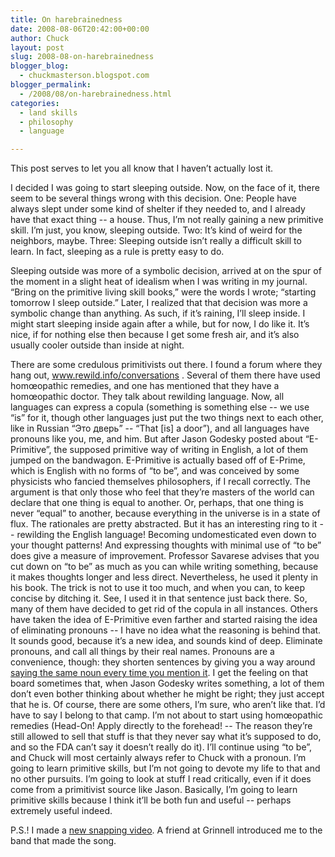 ```yaml
---
title: On harebrainedness
date: 2008-08-06T20:42:00+00:00
author: Chuck
layout: post
slug: 2008-08-on-harebrainedness
blogger_blog:
  - chuckmasterson.blogspot.com
blogger_permalink:
  - /2008/08/on-harebrainedness.html
categories:
  - land skills
  - philosophy
  - language

---
```

This post serves to let you all know that I haven’t actually lost it.  

I decided I was going to start sleeping outside. Now, on the face of it, there
seem to be several things wrong with this decision. One: People have always
slept under some kind of shelter if they needed to, and I already have that
exact thing -- a house. Thus, I’m not really gaining a new primitive skill. I’m
just, you know, sleeping outside. Two: It’s kind of weird for the neighbors,
maybe. Three: Sleeping outside isn’t really a difficult skill to learn. In
fact, sleeping as a rule is pretty easy to do.  

Sleeping outside was more of a symbolic decision, arrived at on the spur of the
moment in a slight heat of idealism when I was writing in my journal. “Bring on
the primitive living skill books,” were the words I wrote; “starting tomorrow I
sleep outside.” Later, I realized that that decision was more a symbolic change
than anything. As such, if it’s raining, I’ll sleep inside. I might start
sleeping inside again after a while, but for now, I do like it. It’s nice, if
for nothing else then because I get some fresh air, and it’s also usually
cooler outside than inside at night.  

There are some credulous primitivists out there. I found a forum where they
hang out, www.rewild.info/conversations . Several of them there have used
homœopathic remedies, and one has mentioned that they have a homœopathic
doctor. They talk about rewilding language. Now, all languages can express a
copula (something is something else -- we use “is” for it, though other
languages just put the two things next to each other, like in Russian “Это
дверь” -- “That [is] a door”), and all languages have pronouns like you, me,
and him. But after Jason Godesky posted about “E-Primitive”, the supposed
primitive way of writing in English, a lot of them jumped on the bandwagon.
E-Primitive is actually based off of E-Prime, which is English with no forms of
“to be”, and was conceived by some physicists who fancied themselves
philosophers, if I recall correctly. The argument is that only those who feel
that they’re masters of the world can declare that one thing is equal to
another. Or, perhaps, that one thing is never “equal” to another, because
everything in the universe is in a state of flux. The rationales are pretty
abstracted. But it has an interesting ring to it -- rewilding the English
language! Becoming undomesticated even down to your thought patterns! And
expressing thoughts with minimal use of “to be” does give a measure of
improvement. Professor Savarese advises that you cut down on “to be” as much as
you can while writing something, because it makes thoughts longer and  less
direct. Nevertheless, he used it plenty in his book. The trick is not to use it
too much, and when you can, to keep concise by ditching it. See, I used it in
that sentence just back there. So, many of them have decided to get rid of the
copula in all instances. Others have taken the idea of E-Primitive even farther
and started raising the idea of eliminating pronouns -- I have no idea what the
reasoning is behind that. It sounds good, because it’s a new idea, and sounds
kind of deep. Eliminate pronouns, and call all things by their real names.
Pronouns are a convenience, though: they shorten sentences by giving you a way
around [saying the same noun every time you mention
it](http://www.youtube.com/watch?v=HevM-35hJUE). I get the feeling on that
board sometimes that, when Jason Godesky writes something, a lot of them don’t
even bother thinking about whether he might be right; they just accept that he
is. Of course, there are some others, I’m sure, who aren’t like that. I’d have
to say I belong to that camp. I’m not about to start using homœopathic remedies
(Head-On! Apply directly to the forehead! -- The reason they’re still allowed
to sell that stuff is that they never say what it’s supposed to do, and so the
FDA can’t say it doesn’t really do it). I’ll continue using “to be”, and Chuck
will most certainly always refer to Chuck with a pronoun. I’m going to learn
primitive skills, but I’m not going to devote my life to that and no other
pursuits. I’m going to look at stuff I read critically, even if it does come
from a primitivist source like Jason. Basically, I’m going to learn primitive
skills because I think it’ll be both fun and useful -- perhaps extremely useful
indeed.

P.S.! I made a [new snapping
video](http://www.youtube.com/watch?v=iC7oRHiPlhM). A friend at Grinnell
introduced me to the band that made the song.
